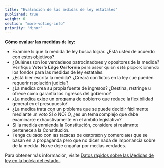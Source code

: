 ```yaml
---
title: "Evaluación de las medidas de ley estatales"
published: true
weight: 6
section: "more-voting-info"
priority: "Minor"
---
```


**Cómo evaluar las medidas de ley:**  
- Examine lo que la medida de ley busca lograr. ¿Está usted de acuerdo con estos objetivos?  
- ¿Quiénes son los verdaderos patrocinadores y opositores de la medida? Verifique **Voter’s Edge California** para saber quien está proporcionando los fondos para las medidas de ley estatales.  
- ¿Está bien escrita la medida? ¿Creará conflictos en la ley que pueden requerir resolución judicial?
- ¿La medida crea su propia fuente de ingresos? ¿Destina, restringe u ofrece como garantía los ingresos del gobierno? 
- ¿La medida exige un programa de gobierno que reduce la flexibilidad general en el presupuesto?  
- ¿La medida trata con un problema que se puede decidir fácilmente mediante un voto SÍ o NO? O, ¿es un tema complejo que debe examinarse exhaustivamente en el ámbito legislativo? 
- Si la medida enmienda la Constitución, considere si realmente pertenece a la Constitución.
- Tenga cuidado con las tácticas de distorsión y comerciales que se basan en la propaganda pero que no dicen nada de importancia sobre de la medida. No se deje engañar por medias verdades. 

Para obtener más información, visite [Datos rápidos sobre las Medidas de ley en la boleta del estado.](http://www.easyvoterguide.org/wp-content/uploads/2011/08/FastFacts-BallotMeasures-SP-v2.pdf).
